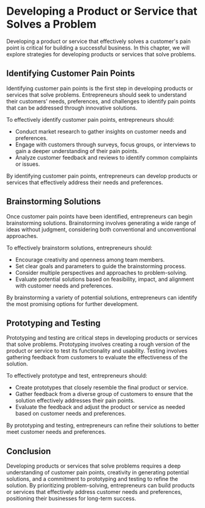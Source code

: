 Developing a Product or Service that Solves a Problem
====================================================================================================

Developing a product or service that effectively solves a customer's pain point is critical for building a successful business. In this chapter, we will explore strategies for developing products or services that solve problems.

Identifying Customer Pain Points
--------------------------------

Identifying customer pain points is the first step in developing products or services that solve problems. Entrepreneurs should seek to understand their customers' needs, preferences, and challenges to identify pain points that can be addressed through innovative solutions.

To effectively identify customer pain points, entrepreneurs should:

* Conduct market research to gather insights on customer needs and preferences.
* Engage with customers through surveys, focus groups, or interviews to gain a deeper understanding of their pain points.
* Analyze customer feedback and reviews to identify common complaints or issues.

By identifying customer pain points, entrepreneurs can develop products or services that effectively address their needs and preferences.

Brainstorming Solutions
-----------------------

Once customer pain points have been identified, entrepreneurs can begin brainstorming solutions. Brainstorming involves generating a wide range of ideas without judgment, considering both conventional and unconventional approaches.

To effectively brainstorm solutions, entrepreneurs should:

* Encourage creativity and openness among team members.
* Set clear goals and parameters to guide the brainstorming process.
* Consider multiple perspectives and approaches to problem-solving.
* Evaluate potential solutions based on feasibility, impact, and alignment with customer needs and preferences.

By brainstorming a variety of potential solutions, entrepreneurs can identify the most promising options for further development.

Prototyping and Testing
-----------------------

Prototyping and testing are critical steps in developing products or services that solve problems. Prototyping involves creating a rough version of the product or service to test its functionality and usability. Testing involves gathering feedback from customers to evaluate the effectiveness of the solution.

To effectively prototype and test, entrepreneurs should:

* Create prototypes that closely resemble the final product or service.
* Gather feedback from a diverse group of customers to ensure that the solution effectively addresses their pain points.
* Evaluate the feedback and adjust the product or service as needed based on customer needs and preferences.

By prototyping and testing, entrepreneurs can refine their solutions to better meet customer needs and preferences.

Conclusion
----------

Developing products or services that solve problems requires a deep understanding of customer pain points, creativity in generating potential solutions, and a commitment to prototyping and testing to refine the solution. By prioritizing problem-solving, entrepreneurs can build products or services that effectively address customer needs and preferences, positioning their businesses for long-term success.
